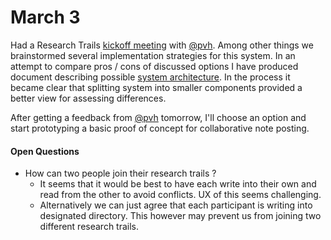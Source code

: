 # March 3

Had a Research Trails [kickoff meeting][] with [@pvh][]. Among other things we brainstormed several implementation strategies for this system.  In an attempt to compare pros / cons of discussed options I have produced document describing possible [system architecture](../Architecture). In the process it became clear that splitting system into smaller components provided a better view for assessing differences.

After getting a feedback from [@pvh][] tomorrow, I'll choose an option and start prototyping a basic proof of concept for collaborative note posting.

#### Open Questions

- How can two people join their research trails ? 
  - It seems that it would be best to have each write into their own and read from the other to avoid conflicts. UX of this seems challenging. 
  - Alternatively we can just agree that each participant is writing into designated directory. This however may prevent us from joining two different research trails.



[kickoff meeting]:https://docs.google.com/document/d/1PacxPYMVPUfbBhcC78GVy05k_poN2HsQHgLHX7pMKZY/
[@pvh]:https://github.com/pvh/

